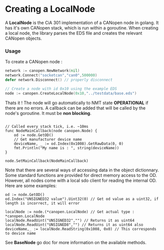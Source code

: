 # Creating a LocalNode

A **LocalNode** is the CiA 301 implementation of a CANopen node in golang.
It has it's own CANopen stack, which is run within a goroutine.
When creating a local node, the library parses the EDS file and creates the relevant
CANopen objects.

### Usage

To create a CANopen node :

```go
network := canopen.NewNetwork(nil)
network.Connect("socketcan","can0",500000)
defer network.Disconnect() // properly disconnect

// Create a node with id 0x10 using the example EDS
node := canopen.CreateLocalNode(0x10,"../testdata/base.eds")

```
Thats it ! The node will go automatically to NMT state **OPERATIONAL** if there are no errors.
A callback can be added that will be called by the node's goroutine. It must be **non blocking**.

```golang

// Called every stack tick, i.e. ~10ms
func NodeMainCallback(node canopen.Node) {
	od := node.GetOD()
	// Get manufacturer device name
	deviceName, _ := od.Index(0x1008).GetRawData(0, 0)
	fmt.Println("My name is : ", string(deviceName))
}

node.SetMainCallback(NodeMainCallback)

```

Note that there are several ways of accessing data in the object dictionnary. Some standard functions
are provided for direct memory access to the OD. However, all nodes come with a local sdo client for 
reading the internal OD. Here are some examples:

```golang
od := node.GetOD()
od.Index("UNSIGNED32 value").Uint32(0) // Get od value as a uint32, if length is incorrect, it will error

localNode := node.(*canopen.LocalNode) // Get actual type : *canopen.LocalNode
localNode.ReadUint("UNSIGNED32","") // Returns it as uint64
localNode.ReadUint("UNSIGNED8","") // Returns it as uint64 also
deviceName,_ := localNode.ReadString(0x1008, 0x0) // This corresponds to device name

```

See **BaseNode** go doc for more information on the available methods.


